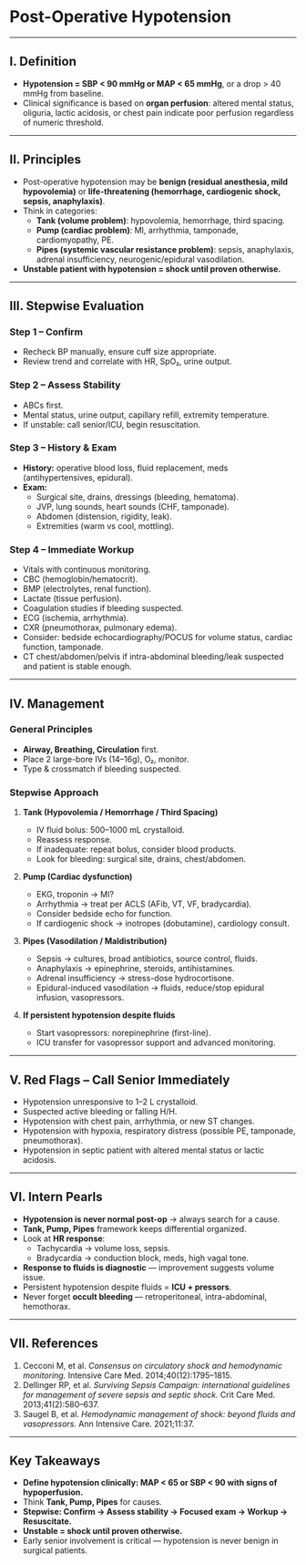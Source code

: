 # Post-Operative Hypotension 

---

## I. Definition  
- **Hypotension = SBP < 90 mmHg or MAP < 65 mmHg**, or a drop > 40 mmHg from baseline.  
- Clinical significance is based on **organ perfusion**: altered mental status, oliguria, lactic acidosis, or chest pain indicate poor perfusion regardless of numeric threshold.  

---

## II. Principles  
- Post-operative hypotension may be **benign (residual anesthesia, mild hypovolemia)** or **life-threatening (hemorrhage, cardiogenic shock, sepsis, anaphylaxis)**.  
- Think in categories:  
  - **Tank (volume problem)**: hypovolemia, hemorrhage, third spacing.  
  - **Pump (cardiac problem)**: MI, arrhythmia, tamponade, cardiomyopathy, PE.  
  - **Pipes (systemic vascular resistance problem)**: sepsis, anaphylaxis, adrenal insufficiency, neurogenic/epidural vasodilation.  
- **Unstable patient with hypotension = shock until proven otherwise.**  

---

## III. Stepwise Evaluation  

### Step 1 – Confirm  
- Recheck BP manually, ensure cuff size appropriate.  
- Review trend and correlate with HR, SpO₂, urine output.  

### Step 2 – Assess Stability  
- ABCs first.  
- Mental status, urine output, capillary refill, extremity temperature.  
- If unstable: call senior/ICU, begin resuscitation.  

### Step 3 – History & Exam  
- **History:** operative blood loss, fluid replacement, meds (antihypertensives, epidural).  
- **Exam:**  
  - Surgical site, drains, dressings (bleeding, hematoma).  
  - JVP, lung sounds, heart sounds (CHF, tamponade).  
  - Abdomen (distension, rigidity, leak).  
  - Extremities (warm vs cool, mottling).  

### Step 4 – Immediate Workup  
- Vitals with continuous monitoring.  
- CBC (hemoglobin/hematocrit).  
- BMP (electrolytes, renal function).  
- Lactate (tissue perfusion).  
- Coagulation studies if bleeding suspected.  
- ECG (ischemia, arrhythmia).  
- CXR (pneumothorax, pulmonary edema).  
- Consider: bedside echocardiography/POCUS for volume status, cardiac function, tamponade.  
- CT chest/abdomen/pelvis if intra-abdominal bleeding/leak suspected and patient is stable enough.  

---

## IV. Management  

### General Principles  
- **Airway, Breathing, Circulation** first.  
- Place 2 large-bore IVs (14–16g), O₂, monitor.  
- Type & crossmatch if bleeding suspected.  

### Stepwise Approach  

1. **Tank (Hypovolemia / Hemorrhage / Third Spacing)**  
   - IV fluid bolus: 500–1000 mL crystalloid.  
   - Reassess response.  
   - If inadequate: repeat bolus, consider blood products.  
   - Look for bleeding: surgical site, drains, chest/abdomen.  

2. **Pump (Cardiac dysfunction)**  
   - EKG, troponin → MI?  
   - Arrhythmia → treat per ACLS (AFib, VT, VF, bradycardia).  
   - Consider bedside echo for function.  
   - If cardiogenic shock → inotropes (dobutamine), cardiology consult.  

3. **Pipes (Vasodilation / Maldistribution)**  
   - Sepsis → cultures, broad antibiotics, source control, fluids.  
   - Anaphylaxis → epinephrine, steroids, antihistamines.  
   - Adrenal insufficiency → stress-dose hydrocortisone.  
   - Epidural-induced vasodilation → fluids, reduce/stop epidural infusion, vasopressors.  

4. **If persistent hypotension despite fluids**  
   - Start vasopressors: norepinephrine (first-line).  
   - ICU transfer for vasopressor support and advanced monitoring.  

---

## V. Red Flags – Call Senior Immediately  
- Hypotension unresponsive to 1–2 L crystalloid.  
- Suspected active bleeding or falling H/H.  
- Hypotension with chest pain, arrhythmia, or new ST changes.  
- Hypotension with hypoxia, respiratory distress (possible PE, tamponade, pneumothorax).  
- Hypotension in septic patient with altered mental status or lactic acidosis.  

---

## VI. Intern Pearls  
- **Hypotension is never normal post-op** → always search for a cause.  
- **Tank, Pump, Pipes** framework keeps differential organized.  
- Look at **HR response**:  
  - Tachycardia → volume loss, sepsis.  
  - Bradycardia → conduction block, meds, high vagal tone.  
- **Response to fluids is diagnostic** — improvement suggests volume issue.  
- Persistent hypotension despite fluids = **ICU + pressors**.  
- Never forget **occult bleeding** — retroperitoneal, intra-abdominal, hemothorax.  

---

## VII. References  

1. Cecconi M, et al. *Consensus on circulatory shock and hemodynamic monitoring.* Intensive Care Med. 2014;40(12):1795–1815.  
2. Dellinger RP, et al. *Surviving Sepsis Campaign: international guidelines for management of severe sepsis and septic shock.* Crit Care Med. 2013;41(2):580–637.  
3. Saugel B, et al. *Hemodynamic management of shock: beyond fluids and vasopressors.* Ann Intensive Care. 2021;11:37.  

---

## Key Takeaways  
- **Define hypotension clinically: MAP < 65 or SBP < 90 with signs of hypoperfusion.**  
- Think **Tank, Pump, Pipes** for causes.  
- **Stepwise: Confirm → Assess stability → Focused exam → Workup → Resuscitate.**  
- **Unstable = shock until proven otherwise.**  
- Early senior involvement is critical — hypotension is never benign in surgical patients.  
